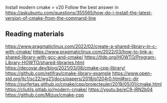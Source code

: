Install modern cmake > v20
Follow the best answer in
https://askubuntu.com/questions/355565/how-do-i-install-the-latest-version-of-cmake-from-the-command-line

## Reading materials
https://www.pragmaticlinux.com/2022/02/create-a-shared-library-in-c-with-cmake/
https://www.pragmaticlinux.com/2022/03/how-to-link-a-shared-library-with-gcc-and-cmake/
https://tldp.org/HOWTO/Program-Library-HOWTO/shared-libraries.html
https://decovar.dev/blog/2021/03/08/cmake-cpp-library/
https://github.com/retifrav/cmake-library-example
https://www.open-std.org/jtc1/sc22/wg21/docs/papers/2018/p1204r0.html#src-dir
https://surfertas.github.io/cmake/cpp/projecteuler/2019/05/01/cmake.html
https://cliutils.gitlab.io/modern-cmake/
https://youtu.be/eC9-iRN2b04
https://github.com/Mizux/cmake-cpp
